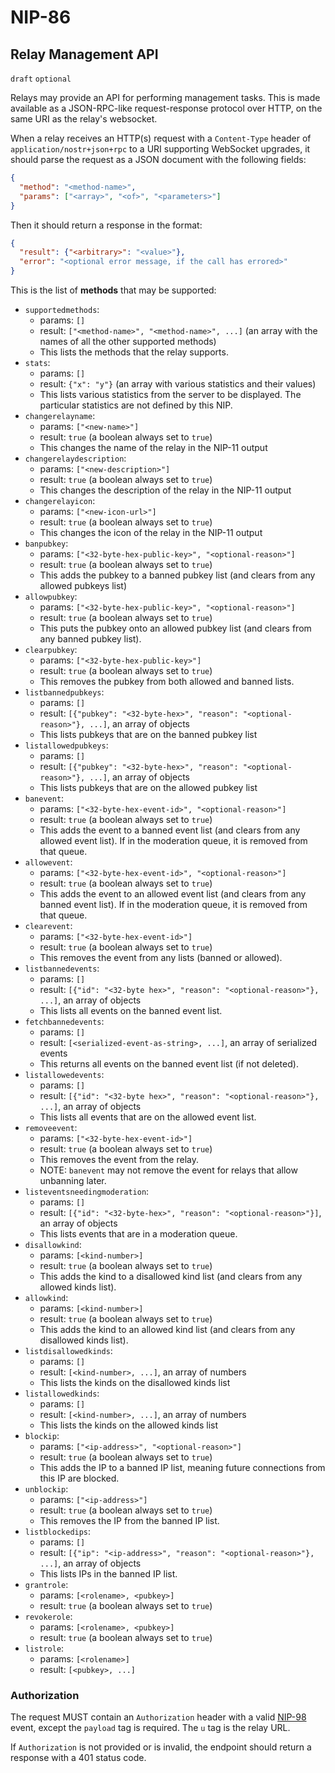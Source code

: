 NIP-86
======

Relay Management API
--------------------

`draft` `optional`

Relays may provide an API for performing management tasks. This is made available as a JSON-RPC-like request-response protocol over HTTP, on the same URI as the relay's websocket.

When a relay receives an HTTP(s) request with a `Content-Type` header of `application/nostr+json+rpc` to a URI supporting WebSocket upgrades, it should parse the request as a JSON document with the following fields:

```json
{
  "method": "<method-name>",
  "params": ["<array>", "<of>", "<parameters>"]
}
```

Then it should return a response in the format:

```json
{
  "result": {"<arbitrary>": "<value>"},
  "error": "<optional error message, if the call has errored>"
}
```

This is the list of **methods** that may be supported:

* `supportedmethods`:
  - params: `[]`
  - result: `["<method-name>", "<method-name>", ...]` (an array with the names of all the other supported methods)
  - This lists the methods that the relay supports.
* `stats`:
  - params: `[]`
  - result: `{"x": "y"}` (an array with various statistics and their values)
  - This lists various statistics from the server to be displayed. The particular statistics are not defined by this NIP.
* `changerelayname`:
  - params: `["<new-name>"]`
  - result: `true` (a boolean always set to `true`)
  - This changes the name of the relay in the NIP-11 output
* `changerelaydescription`:
  - params: `["<new-description>"]`
  - result: `true` (a boolean always set to `true`)
  - This changes the description of the relay in the NIP-11 output
* `changerelayicon`:
  - params: `["<new-icon-url>"]`
  - result: `true` (a boolean always set to `true`)
  - This changes the icon of the relay in the NIP-11 output
* `banpubkey`:
  - params: `["<32-byte-hex-public-key>", "<optional-reason>"]`
  - result: `true` (a boolean always set to `true`)
  - This adds the pubkey to a banned pubkey list (and clears from any allowed pubkeys list)
* `allowpubkey`:
  - params: `["<32-byte-hex-public-key>", "<optional-reason>"]`
  - result: `true` (a boolean always set to `true`)
  - This puts the pubkey onto an allowed pubkey list (and clears from any banned pubkey list).
* `clearpubkey`:
  - params: `["<32-byte-hex-public-key>"]`
  - result: `true` (a boolean always set to `true`)
  - This removes the pubkey from both allowed and banned lists.
* `listbannedpubkeys`:
  - params: `[]`
  - result: `[{"pubkey": "<32-byte-hex>", "reason": "<optional-reason>"}, ...]`, an array of objects
  - This lists pubkeys that are on the banned pubkey list
* `listallowedpubkeys`:
  - params: `[]`
  - result: `[{"pubkey": "<32-byte-hex>", "reason": "<optional-reason>"}, ...]`, an array of objects
  - This lists pubkeys that are on the allowed pubkey list
* `banevent`:
  - params: `["<32-byte-hex-event-id>", "<optional-reason>"]`
  - result: `true` (a boolean always set to `true`)
  - This adds the event to a banned event list (and clears from any allowed event list). If in the moderation queue, it is removed from that queue.
* `allowevent`:
  - params: `["<32-byte-hex-event-id>", "<optional-reason>"]`
  - result: `true` (a boolean always set to `true`)
  - This adds the event to an allowed event list (and clears from any banned event list). If in the moderation queue, it is removed from that queue.
* `clearevent`:
  - params: `["<32-byte-hex-event-id>"]`
  - result: `true` (a boolean always set to `true`)
  - This removes the event from any lists (banned or allowed).
* `listbannedevents`:
  - params: `[]`
  - result: `[{"id": "<32-byte hex>", "reason": "<optional-reason>"}, ...]`, an array of objects
  - This lists all events on the banned event list.
* `fetchbannedevents`:
  - params: `[]`
  - result: `[<serialized-event-as-string>, ...]`, an array of serialized events
  - This returns all events on the banned event list (if not deleted).
* `listallowedevents`:
  - params: `[]`
  - result: `[{"id": "<32-byte hex>", "reason": "<optional-reason>"}, ...]`, an array of objects
  - This lists all events that are on the allowed event list.
* `removeevent`:
  - params: `["<32-byte-hex-event-id>"]`
  - result: `true` (a boolean always set to `true`)
  - This removes the event from the relay.
  - NOTE: `banevent` may not remove the event for relays that allow unbanning later.
* `listeventsneedingmoderation`:
  - params: `[]`
  - result: `[{"id": "<32-byte-hex>", "reason": "<optional-reason>"}]`, an array of objects
  - This lists events that are in a moderation queue.
* `disallowkind`:
  - params: `[<kind-number>]`
  - result: `true` (a boolean always set to `true`)
  - This adds the kind to a disallowed kind list (and clears from any allowed kinds list).
* `allowkind`:
  - params: `[<kind-number>]`
  - result: `true` (a boolean always set to `true`)
  - This adds the kind to an allowed kind list (and clears from any disallowed kinds list).
* `listdisallowedkinds`:
  - params: `[]`
  - result: `[<kind-number>, ...]`, an array of numbers
  - This lists the kinds on the disallowed kinds list
* `listallowedkinds`:
  - params: `[]`
  - result: `[<kind-number>, ...]`, an array of numbers
  - This lists the kinds on the allowed kinds list
* `blockip`:
  - params: `["<ip-address>", "<optional-reason>"]`
  - result: `true` (a boolean always set to `true`)
  - This adds the IP to a banned IP list, meaning future connections from this IP are blocked.
* `unblockip`:
  - params: `["<ip-address>"]`
  - result: `true` (a boolean always set to `true`)
  - This removes the IP from the banned IP list.
* `listblockedips`:
  - params: `[]`
  - result: `[{"ip": "<ip-address>", "reason": "<optional-reason>"}, ...]`, an array of objects
  - This lists IPs in the banned IP list.
* `grantrole`:
  - params: `[<rolename>, <pubkey>]`
  - result: `true` (a boolean always set to `true`)
* `revokerole`:
  - params: `[<rolename>, <pubkey>]`
  - result: `true` (a boolean always set to `true`)
* `listrole`:
  - params: `[<rolename>]`
  - result: `[<pubkey>, ...]`

### Authorization

The request MUST contain an `Authorization` header with a valid [NIP-98](./98.md) event, except the `payload` tag is required. The `u` tag is the relay URL.

If `Authorization` is not provided or is invalid, the endpoint should return a response with a 401 status code.
